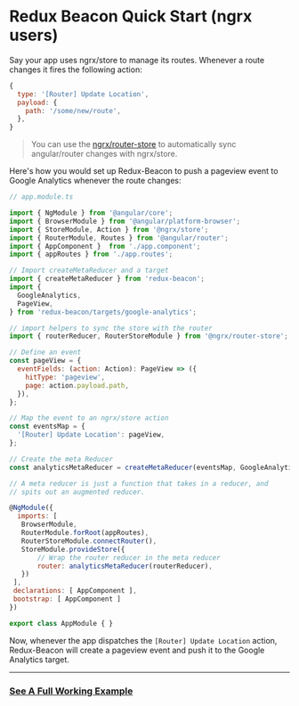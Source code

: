 # Redux Beacon Quick Start (ngrx users)

Say your app uses ngrx/store to manage its routes. Whenever a
route changes it fires the following action:

```js
{
  type: '[Router] Update Location',
  payload: {
    path: '/some/new/route',
  },
}
```

> You can use
> the [ngrx/router-store](https://github.com/ngrx/router-store) to
> automatically sync angular/router changes with ngrx/store.

Here's how you would set up Redux-Beacon to push a pageview event to
Google Analytics whenever the route changes:

```js
// app.module.ts

import { NgModule } from '@angular/core';
import { BrowserModule } from '@angular/platform-browser';
import { StoreModule, Action } from '@ngrx/store';
import { RouterModule, Routes } from '@angular/router';
import { AppComponent }  from './app.component';
import { appRoutes } from './app.routes';

// Import createMetaReducer and a target
import { createMetaReducer } from 'redux-beacon';
import {
  GoogleAnalytics,
  PageView,
} from 'redux-beacon/targets/google-analytics';

// import helpers to sync the store with the router
import { routerReducer, RouterStoreModule } from '@ngrx/router-store';

// Define an event
const pageView = {
  eventFields: (action: Action): PageView => ({
    hitType: 'pageview',
    page: action.payload.path,
  }),
};

// Map the event to an ngrx/store action
const eventsMap = {
  '[Router] Update Location': pageView,
};

// Create the meta Reducer
const analyticsMetaReducer = createMetaReducer(eventsMap, GoogleAnalytics);

// A meta reducer is just a function that takes in a reducer, and
// spits out an augmented reducer.

@NgModule({
  imports: [
   BrowserModule,
   RouterModule.forRoot(appRoutes),
   RouterStoreModule.connectRouter(),
   StoreModule.provideStore({
       // Wrap the router reducer in the meta reducer
       router: analyticsMetaReducer(routerReducer),
   })
 ],
 declarations: [ AppComponent ],
 bootstrap: [ AppComponent ]
})

export class AppModule { }
```

Now, whenever the app dispatches the `[Router] Update Location` action,
Redux-Beacon will create a pageview event and push it to the Google
Analytics target.

----

### [See A Full Working Example](https://github.com/rangle/redux-beacon/tree/master/examples/google-analytics-ngrx)
